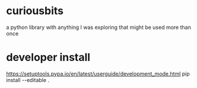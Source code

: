 # curiousbits
a python library with anything I was exploring that might be used more than once

# developer install
https://setuptools.pypa.io/en/latest/userguide/development_mode.html
pip install --editable .
